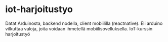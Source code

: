 # iot-harjoitustyo

Datat Arduinosta, backend nodella, client mobiililla (reactnative). Eli arduino vilkuttaa valoja, joita voidaan ihmetellä mobiilisovelluksella. IoT-kurssin harjoitustyö
